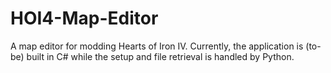 # HOI4-Map-Editor

A map editor for modding Hearts of Iron IV. 
Currently, the application is (to-be) built in C# while the setup and file retrieval is handled by Python.
